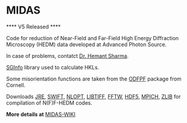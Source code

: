 # MIDAS

**** V5 Released ****

Code for reduction of Near-Field and Far-Field High Energy Diffraction Microscopy (HEDM) data developed at Advanced Photon Source.

In case of problems, contatct [Dr. Hemant Sharma](mailto:hsharma@anl.gov?subject=[MIDAS]%20From%20Github).

[SGInfo](http://cci.lbl.gov/sginfo/) library used to calculate HKLs.

Some misorientation functions are taken from the [ODFPF](https://anisotropy.mae.cornell.edu/onr/Matlab/matlab-functions.html) package from Cornell.

Downloads [JRE](https://www.oracle.com/java/technologies/javase-jre8-downloads.html), [SWIFT](http://swift-lang.org/main/), [NLOPT](https://nlopt.readthedocs.io/en/latest/), [LIBTIFF](http://www.libtiff.org/), [FFTW](http://www.fftw.org/), [HDF5](https://www.hdfgroup.org/solutions/hdf5/), [MPICH](https://www.mpich.org/), [ZLIB](https://zlib.net/) for compilation of N(F)F-HEDM codes.

**More details at** [MIDAS-WIKI](https://github.com/marinerhemant/MIDAS/wiki)
